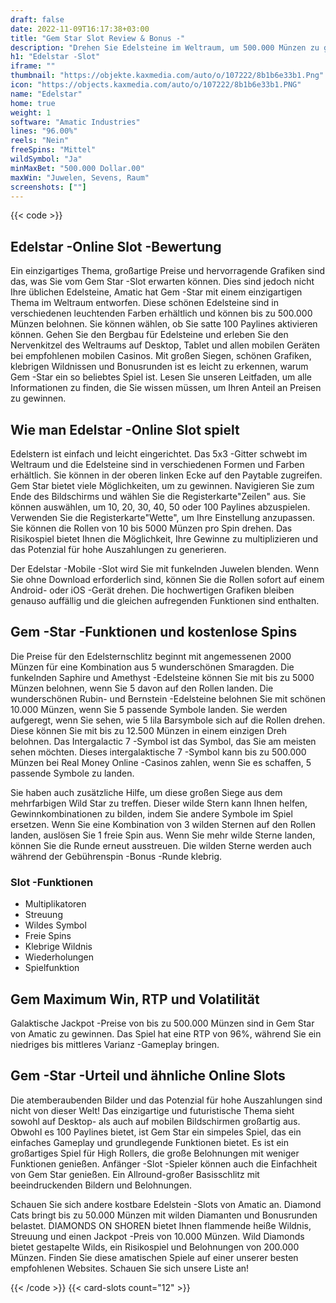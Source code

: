 ```yaml
---
draft: false
date: 2022-11-09T16:17:38+03:00
title: "Gem Star Slot Review & Bonus -"
description: "Drehen Sie Edelsteine im Weltraum, um 500.000 Münzen zu gewinnen! Lesen Sie unsere Rezension von Gem Star von Amatic, um herauszufinden, wie! Beinhaltet Funktionen, RTP & vollständige Details."
h1: "Edelstar -Slot"
iframe: ""
thumbnail: "https://objekte.kaxmedia.com/auto/o/107222/8b1b6e33b1.Png"
icon: "https://objects.kaxmedia.com/auto/o/107222/8b1b6e33b1.PNG"
name: "Edelstar"
home: true
weight: 1
software: "Amatic Industries"
lines: "96.00%"
reels: "Nein"
freeSpins: "Mittel"
wildSymbol: "Ja"
minMaxBet: "500.000 Dollar.00"
maxWin: "Juwelen, Sevens, Raum"
screenshots: [""]
---
```


{{< code >}}<h2>Edelstar -Online Slot -Bewertung</h2><p>Ein einzigartiges Thema, großartige Preise und hervorragende Grafiken sind das, was Sie vom Gem Star -Slot erwarten können. Dies sind jedoch nicht Ihre üblichen Edelsteine, Amatic hat Gem -Star mit einem einzigartigen Thema im Weltraum entworfen. Diese schönen Edelsteine sind in verschiedenen leuchtenden Farben erhältlich und können bis zu 500.000 Münzen belohnen. Sie können wählen, ob Sie satte 100 Paylines aktivieren können. Gehen Sie den Bergbau für Edelsteine und erleben Sie den Nervenkitzel des Weltraums auf Desktop, Tablet und allen mobilen Geräten bei empfohlenen mobilen Casinos. Mit großen Siegen, schönen Grafiken, klebrigen Wildnissen und Bonusrunden ist es leicht zu erkennen, warum Gem -Star ein so beliebtes Spiel ist. Lesen Sie unseren Leitfaden, um alle Informationen zu finden, die Sie wissen müssen, um Ihren Anteil an Preisen zu gewinnen.</p><h2>Wie man Edelstar -Online Slot spielt</h2><p>Edelstern ist einfach und leicht eingerichtet. Das 5x3 -Gitter schwebt im Weltraum und die Edelsteine sind in verschiedenen Formen und Farben erhältlich. Sie können in der oberen linken Ecke auf den Paytable zugreifen. Gem Star bietet viele Möglichkeiten, um zu gewinnen. Navigieren Sie zum Ende des Bildschirms und wählen Sie die Registerkarte"Zeilen" aus. Sie können auswählen, um 10, 20, 30, 40, 50 oder 100 Paylines abzuspielen. Verwenden Sie die Registerkarte"Wette", um Ihre Einstellung anzupassen. Sie können die Rollen von 10 bis 5000 Münzen pro Spin drehen. Das Risikospiel bietet Ihnen die Möglichkeit, Ihre Gewinne zu multiplizieren und das Potenzial für hohe Auszahlungen zu generieren.</p><p>Der Edelstar -Mobile -Slot wird Sie mit funkelnden Juwelen blenden. Wenn Sie ohne Download erforderlich sind, können Sie die Rollen sofort auf einem Android- oder iOS -Gerät drehen. Die hochwertigen Grafiken bleiben genauso auffällig und die gleichen aufregenden Funktionen sind enthalten.</p><h2>Gem -Star -Funktionen und kostenlose Spins</h2><p>Die Preise für den Edelsternschlitz beginnt mit angemessenen 2000 Münzen für eine Kombination aus 5 wunderschönen Smaragden. Die funkelnden Saphire und Amethyst -Edelsteine können Sie mit bis zu 5000 Münzen belohnen, wenn Sie 5 davon auf den Rollen landen. Die wunderschönen Rubin- und Bernstein -Edelsteine belohnen Sie mit schönen 10.000 Münzen, wenn Sie 5 passende Symbole landen. Sie werden aufgeregt, wenn Sie sehen, wie 5 lila Barsymbole sich auf die Rollen drehen. Diese können Sie mit bis zu 12.500 Münzen in einem einzigen Dreh belohnen. Das Intergalactic 7 -Symbol ist das Symbol, das Sie am meisten sehen möchten. Dieses intergalaktische 7 -Symbol kann bis zu 500.000 Münzen bei Real Money Online -Casinos zahlen, wenn Sie es schaffen, 5 passende Symbole zu landen.</p><p>Sie haben auch zusätzliche Hilfe, um diese großen Siege aus dem mehrfarbigen Wild Star zu treffen. Dieser wilde Stern kann Ihnen helfen, Gewinnkombinationen zu bilden, indem Sie andere Symbole im Spiel ersetzen. Wenn Sie eine Kombination von 3 wilden Sternen auf den Rollen landen, auslösen Sie 1 freie Spin aus. Wenn Sie mehr wilde Sterne landen, können Sie die Runde erneut ausstreuen. Die wilden Sterne werden auch während der Gebührenspin -Bonus -Runde klebrig.</p><h3>
Slot -Funktionen</h3><ul>
<li></span>
Multiplikatoren</li>
<li></span>
Streuung</li>
<li></span>
Wildes Symbol</li>
<li></span>
Freie Spins</li>
<li></span>
Klebrige Wildnis</li>
<li></span>
Wiederholungen</li>
<li></span>
Spielfunktion</li></ul><h2>Gem Maximum Win, RTP und Volatilität</h2><p>Galaktische Jackpot -Preise von bis zu 500.000 Münzen sind in Gem Star von Amatic zu gewinnen. Das Spiel hat eine RTP von 96%, während Sie ein niedriges bis mittleres Varianz -Gameplay bringen.</p><h2>Gem -Star -Urteil und ähnliche Online Slots</h2><p>Die atemberaubenden Bilder und das Potenzial für hohe Auszahlungen sind nicht von dieser Welt! Das einzigartige und futuristische Thema sieht sowohl auf Desktop- als auch auf mobilen Bildschirmen großartig aus. Obwohl es 100 Paylines bietet, ist Gem Star ein simpeles Spiel, das ein einfaches Gameplay und grundlegende Funktionen bietet. Es ist ein großartiges Spiel für High Rollers, die große Belohnungen mit weniger Funktionen genießen. Anfänger -Slot -Spieler können auch die Einfachheit von Gem Star genießen. Ein Allround-großer Basisschlitz mit beeindruckenden Bildern und Belohnungen.</p><p>Schauen Sie sich andere kostbare Edelstein -Slots von Amatic an. Diamond Cats bringt bis zu 50.000 Münzen mit wilden Diamanten und Bonusrunden belastet. DIAMONDS ON SHOREN bietet Ihnen flammende heiße Wildnis, Streuung und einen Jackpot -Preis von 10.000 Münzen. Wild Diamonds bietet gestapelte Wilds, ein Risikospiel und Belohnungen von 200.000 Münzen. Finden Sie diese amatischen Spiele auf einer unserer besten empfohlenen Websites. Schauen Sie sich unsere Liste an!</p>{{< /code >}}
 {{< card-slots count="12" >}}